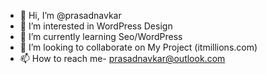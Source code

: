 - 👋 Hi, I’m @prasadnavkar
- 👀 I’m interested in WordPress Design
- 🌱 I’m currently learning Seo/WordPress
- 💞️ I’m looking to collaborate on My Project (itmillions.com)
- 📫 How to reach me- prasadnavkar@outlook.com

<!---
prasadnavkar/prasadnavkar is a ✨ special ✨ repository because its `README.md` (this file) appears on your GitHub profile.
You can click the Preview link to take a look at your changes.
--->
